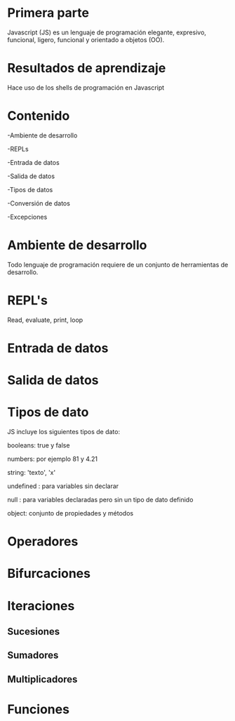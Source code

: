 # Primera parte
Javascript (JS) es un lenguaje de programación elegante, expresivo, funcional, ligero, funcional y orientado a objetos (OO).

# Resultados de aprendizaje
Hace uso de los shells de programación en Javascript

# Contenido

-Ambiente de desarrollo

-REPLs

-Entrada de datos

-Salida de datos

-Tipos de datos

-Conversión de datos

-Excepciones


# Ambiente de desarrollo
Todo lenguaje de programación requiere de un conjunto de herramientas de desarrollo.

# REPL's
Read, evaluate, print, loop


# Entrada de datos

# Salida de datos

# Tipos de dato
JS incluye los siguientes tipos de dato:

booleans: true y false

numbers: por ejemplo 81 y 4.21

string: 'texto', 'x'

undefined : para variables sin declarar

null : para variables declaradas pero sin un tipo de dato definido

object: conjunto de propiedades y métodos

# Operadores

# Bifurcaciones

# Iteraciones
## Sucesiones
## Sumadores
## Multiplicadores

# Funciones


